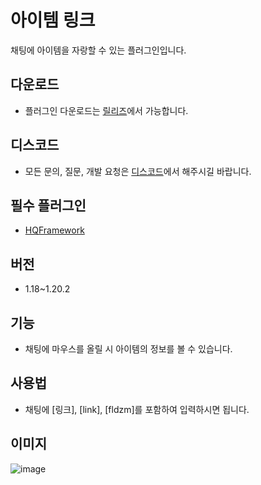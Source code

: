 # 아이템 링크
채팅에 아이템을 자랑할 수 있는 플러그인입니다.

## 다운로드
* 플러그인 다운로드는 [릴리즈](https://github.com/HQService/HQItemLink/releases)에서 가능합니다.

## 디스코드
* 모든 문의, 질문, 개발 요청은 [디스코드](https://discord.gg/hqservice)에서 해주시길 바랍니다.

## 필수 플러그인
*  [HQFramework](https://github.com/HQService/HQFramework)

## 버전
* 1.18~1.20.2

## 기능
* 채팅에 마우스를 올릴 시 아이템의 정보를 볼 수 있습니다.

## 사용법
* 채팅에 [링크], [link], [fldzm]를 포함하여 입력하시면 됩니다.

## 이미지
![image](https://github.com/HQService/HQItemLink/assets/100404990/5e0ffbf4-db4a-4714-93fc-c7c889263f2e)
